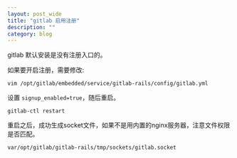 ```yaml
---
layout: post_wide
title: "gitlab 启用注册"
description: ""
category: blog
---
```


gitlab 默认安装是没有注册入口的。

如果要开启注册，需要修改:

```
vim /opt/gitlab/embedded/service/gitlab-rails/config/gitlab.yml
```

设置 `signup_enabled=true`，随后重启。

```
gitlab-ctl restart
```

重启之后，成功生成socket文件，如果不是用内置的nginx服务器，注意文件权限是否匹配。

```
var/opt/gitlab/gitlab-rails/tmp/sockets/gitlab.socket
```
